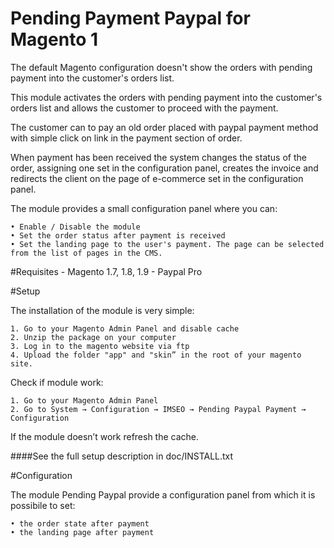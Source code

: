 # Pending Payment Paypal for Magento 1

The default Magento configuration doesn't show the orders with pending payment into the customer's orders list.

This module activates the orders with pending payment into the customer's orders list and allows the customer to proceed with the payment.

The customer can to pay an old order placed with paypal payment method with simple click on link in the payment section of order.

When payment has been received the system changes the status of the order, assigning one set in the configuration panel, creates the invoice and redirects the client on the page of e-commerce set in the configuration panel.

The module provides a small configuration panel where you can:
    
    • Enable / Disable the module
    • Set the order status after payment is received
    • Set the landing page to the user's payment. The page can be selected from the list of pages in the CMS.

#Requisites
    - Magento 1.7, 1.8, 1.9
    - Paypal Pro

#Setup

The installation of the module is very simple:

    1. Go to your Magento Admin Panel and disable cache
    2. Unzip the package on your computer
    3. Log in to the magento website via ftp
    4. Upload the folder "app" and "skin” in the root of your magento site.
 
Check if module work:

    1. Go to your Magento Admin Panel
    2. Go to System → Configuration → IMSEO → Pending Paypal Payment → Configuration
 
If the module doesn’t work refresh the cache.

####See the full setup description in doc/INSTALL.txt

#Configuration

The module Pending Paypal provide a configuration panel from which it is possibile to set:

    • the order state after payment
    • the landing page after payment
